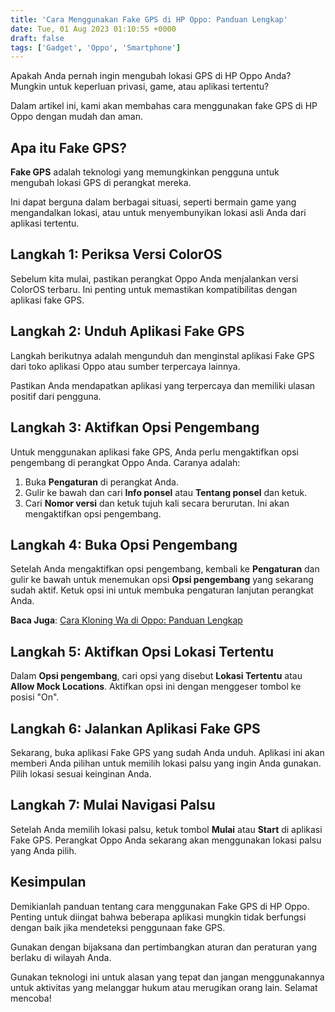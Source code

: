 ```yaml
---
title: 'Cara Menggunakan Fake GPS di HP Oppo: Panduan Lengkap'
date: Tue, 01 Aug 2023 01:10:55 +0000
draft: false
tags: ['Gadget', 'Oppo', 'Smartphone']
---
```


Apakah Anda pernah ingin mengubah lokasi GPS di HP Oppo Anda? Mungkin untuk keperluan privasi, game, atau aplikasi tertentu?

Dalam artikel ini, kami akan membahas cara menggunakan fake GPS di HP Oppo dengan mudah dan aman.

Apa itu Fake GPS?
-----------------

**Fake GPS** adalah teknologi yang memungkinkan pengguna untuk mengubah lokasi GPS di perangkat mereka.

Ini dapat berguna dalam berbagai situasi, seperti bermain game yang mengandalkan lokasi, atau untuk menyembunyikan lokasi asli Anda dari aplikasi tertentu.

Langkah 1: Periksa Versi ColorOS
--------------------------------

Sebelum kita mulai, pastikan perangkat Oppo Anda menjalankan versi ColorOS terbaru. Ini penting untuk memastikan kompatibilitas dengan aplikasi fake GPS.

Langkah 2: Unduh Aplikasi Fake GPS
----------------------------------

Langkah berikutnya adalah mengunduh dan menginstal aplikasi Fake GPS dari toko aplikasi Oppo atau sumber terpercaya lainnya.

Pastikan Anda mendapatkan aplikasi yang terpercaya dan memiliki ulasan positif dari pengguna.

Langkah 3: Aktifkan Opsi Pengembang
-----------------------------------

Untuk menggunakan aplikasi fake GPS, Anda perlu mengaktifkan opsi pengembang di perangkat Oppo Anda. Caranya adalah:

1.  Buka **Pengaturan** di perangkat Anda.
2.  Gulir ke bawah dan cari **Info ponsel** atau **Tentang ponsel** dan ketuk.
3.  Cari **Nomor versi** dan ketuk tujuh kali secara berurutan. Ini akan mengaktifkan opsi pengembang.

Langkah 4: Buka Opsi Pengembang
-------------------------------

Setelah Anda mengaktifkan opsi pengembang, kembali ke **Pengaturan** dan gulir ke bawah untuk menemukan opsi **Opsi pengembang** yang sekarang sudah aktif. Ketuk opsi ini untuk membuka pengaturan lanjutan perangkat Anda.

**Baca Juga**: [Cara Kloning Wa di Oppo: Panduan Lengkap](https://blog.ajiekusumadhany.com/cara-kloning-whatsapp-di-oppo/)

Langkah 5: Aktifkan Opsi Lokasi Tertentu
----------------------------------------

Dalam **Opsi pengembang**, cari opsi yang disebut **Lokasi Tertentu** atau **Allow Mock Locations**. Aktifkan opsi ini dengan menggeser tombol ke posisi "On".

Langkah 6: Jalankan Aplikasi Fake GPS
-------------------------------------

Sekarang, buka aplikasi Fake GPS yang sudah Anda unduh. Aplikasi ini akan memberi Anda pilihan untuk memilih lokasi palsu yang ingin Anda gunakan. Pilih lokasi sesuai keinginan Anda.

Langkah 7: Mulai Navigasi Palsu
-------------------------------

Setelah Anda memilih lokasi palsu, ketuk tombol **Mulai** atau **Start** di aplikasi Fake GPS. Perangkat Oppo Anda sekarang akan menggunakan lokasi palsu yang Anda pilih.

Kesimpulan
----------

Demikianlah panduan tentang cara menggunakan Fake GPS di HP Oppo. Penting untuk diingat bahwa beberapa aplikasi mungkin tidak berfungsi dengan baik jika mendeteksi penggunaan fake GPS.

Gunakan dengan bijaksana dan pertimbangkan aturan dan peraturan yang berlaku di wilayah Anda.

Gunakan teknologi ini untuk alasan yang tepat dan jangan menggunakannya untuk aktivitas yang melanggar hukum atau merugikan orang lain. Selamat mencoba!